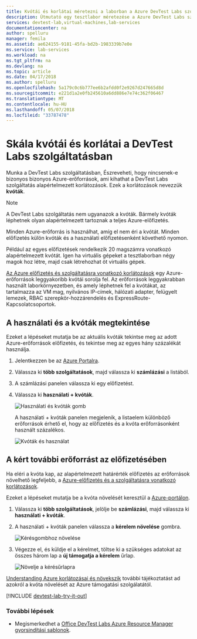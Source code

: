 ```yaml
---
title: Kvótái és korlátai méretezni a laborban a Azure DevTest Labs szolgáltatásban |} Microsoft Docs
description: Útmutató egy tesztlabor méretezése a Azure DevTest Labs szolgáltatásban
services: devtest-lab,virtual-machines,lab-services
documentationcenter: na
author: spelluru
manager: femila
ms.assetid: ae624155-9181-45fa-bd2b-1983339b7e0e
ms.service: lab-services
ms.workload: na
ms.tgt_pltfrm: na
ms.devlang: na
ms.topic: article
ms.date: 04/17/2018
ms.author: spelluru
ms.openlocfilehash: 5a179c0c6b777ee6b2afdd0f2e9267d247665d8d
ms.sourcegitcommit: e221d1a2e0fb245610a6dd886e7e74c362f06467
ms.translationtype: MT
ms.contentlocale: hu-HU
ms.lasthandoff: 05/07/2018
ms.locfileid: "33787478"
---
```

# <a name="scale-quotas-and-limits-in-devtest-labs"></a>Skála kvótái és korlátai a DevTest Labs szolgáltatásban
Munka a DevTest Labs szolgáltatásban, Észreveheti, hogy nincsenek-e bizonyos bizonyos Azure-erőforrások, ami kihathat a DevTest Labs szolgáltatás alapértelmezett korlátozások. Ezek a korlátozások nevezzük **kvóták**.

> [!NOTE]
> A DevTest Labs szolgáltatás nem ugyanazok a kvóták. Bármely kvóták léphetnek olyan alapértelmezett tartoznak a teljes Azure-előfizetés.

Minden Azure-erőforrás is használhat, amíg el nem éri a kvótát. Minden előfizetés külön kvóták és a használati előfizetésenként követhető nyomon.

Például az egyes előfizetések rendelkezik 20 magszámra vonatkozó alapértelmezett kvótát. Igen ha virtuális gépeket a tesztlaborban négy magok hoz létre, majd csak létrehozhat öt virtuális gépek. 

[Az Azure előfizetés és szolgáltatásra vonatkozó korlátozások](https://docs.microsoft.com/azure/azure-subscription-service-limits) egy Azure-erőforrások leggyakoribb kvótái sorolja fel. Az erőforrások leggyakrabban használt laborkörnyezetben, és amely léphetnek fel a kvótákat, az tartalmazza az VM mag, nyilvános IP-címek, hálózati adapter, felügyelt lemezek, RBAC szerepkör-hozzárendelés és ExpressRoute-Kapcsolatcsoportok.

## <a name="view-your-usage-and-quotas"></a>A használati és a kvóták megtekintése
Ezeket a lépéseket mutatja be az aktuális kvóták tekintse meg az adott Azure-erőforrások előfizetés, és tekintse meg az egyes hány százalékát használja.

1. Jelentkezzen be az [Azure Portalra](http://go.microsoft.com/fwlink/p/?LinkID=525040).
1. Válassza ki **több szolgáltatások**, majd válassza ki **számlázási** a listából.
1. A számlázási panelen válassza ki egy előfizetést.
4. Válassza ki **használati + kvóták**.

   ![Használati és kvóták gomb](./media/devtest-lab-scale-lab/devtestlab-usage-and-quotas.png)

   A használati + kvóták panelen megjelenik, a listaelem különböző erőforrások érhető el, hogy az előfizetés és a kvóta erőforrásonként használt százalékos.

   ![Kvóták és használat](./media/devtest-lab-scale-lab/devtestlab-view-quotas.png)

## <a name="requesting-more-resources-in-your-subscription"></a>A kért további erőforrást az előfizetésében
Ha eléri a kvóta kap, az alapértelmezett határérték előfizetés az erőforrások növelhető legfeljebb, a [Azure-előfizetés és a szolgáltatásra vonatkozó korlátozások](https://docs.microsoft.com/azure/azure-subscription-service-limits).

Ezeket a lépéseket mutatja be a kvóta növelését keresztül a [Azure-portálon](http://go.microsoft.com/fwlink/p/?LinkID=525040).

1. Válassza ki **több szolgáltatások**, jelölje be **számlázási**, majd válassza ki **használati + kvóták**.
1. A használati + kvóták panelen válassza a **kérelem növelése** gombra.

   ![Kérésgombhoz növelése](./media/devtest-lab-scale-lab/devtestlab-request-increase.png)

1. Végezze el, és küldje el a kérelmet, töltse ki a szükséges adatokat az összes három lap a **új támogatja a kérelem** űrlap.

   ![Növelje a kérésűrlapra](./media/devtest-lab-scale-lab/devtestlab-support-form.png)

[Understanding Azure korlátozásai és növekszik](https://azure.microsoft.com/blog/azure-limits-quotas-increase-requests/) további tájékoztatást ad azokról a kvóta növelését az Azure támogatási szolgálatától.



[!INCLUDE [devtest-lab-try-it-out](../../includes/devtest-lab-try-it-out.md)]

### <a name="next-steps"></a>További lépések
* Megismerkedhet a [Office DevTest Labs Azure Resource Manager gyorsindítási sablonok](https://github.com/Azure/azure-devtestlab/tree/master/Samples).
